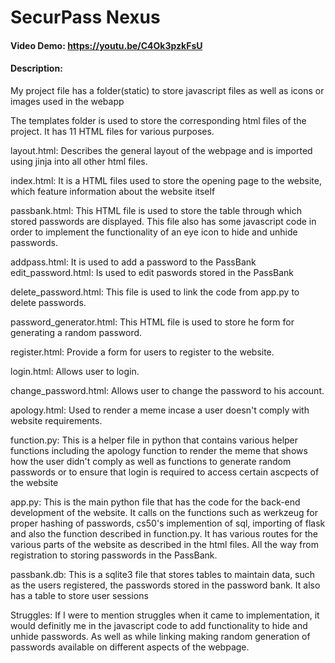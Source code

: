 # SecurPass Nexus
#### Video Demo: https://youtu.be/C4Ok3pzkFsU
#### Description:
My project file has a folder(static) to store javascript files as well as icons or images used in the webapp

The templates folder is used to store the corresponding html files of the project. It has 11 HTML files for various purposes.

layout.html: Describes the general layout of the webpage and is imported using jinja into all other html files.

index.html: It is a HTML files used to store the opening page to the website, which feature information about the website itself

passbank.html: This HTML file is used to store the table through which stored passwords are displayed. This file also has some javascript code in order to implement the functionality of an eye icon to hide and unhide passwords.

addpass.html: It is used to add a password to the PassBank
edit_password.html: Is used to edit paswords stored in the PassBank

delete_password.html: This file is used to link the code from app.py to delete passwords.

password_generator.html: This HTML file is used to store he form for generating a random password.

register.html: Provide a form for users to register to the website.

login.html: Allows user to login.

change_password.html: Allows user to change the password to his account.

apology.html: Used to render a meme incase a user doesn't comply with website requirements.

function.py: This is a helper file in python that contains various helper functions including the apology function to render the meme that shows how the user didn't comply as well as functions to generate random passwords or to ensure that login is required to access certain ascpects of the website

app.py: This is the main python file that has the code for the back-end development of the website. It calls on the functions such as werkzeug for proper hashing of passwords, cs50's implemention of sql, importing of flask and also the function described in function.py. It has various routes for the various parts of the website as described in the html files. All the way from registration to storing passwords in the PassBank.

passbank.db: This is a sqlite3 file that stores tables to maintain data, such as the users registered, the passwords stored in the password bank. It also has a table to store user sessions

Struggles: If I were to mention struggles when it came to implementation, it would definitly me in the javascript code to add functionality to hide and unhide passwords. As well as while linking making random generation of passwords available on different aspects of the webpage.